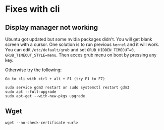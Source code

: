 # Fixes with cli

## Display manager not working
Ubuntu got updated but some nvidia packages didn't. You will get blank screen with a cursor. One solution is to run previous `kernel` and it will work. You can edit `/etc/default/grub` and set `GRUB_HIDDEN_TIMEOUT=0`, `GRUB_TIMEOUT_STYLE=menu`. Then acces grub menu on boot by pressing any key.

Otherwise try the following:

```shell
Go to cli with ctrl + alt + F1 (try F1 to F7)

sudo service gdm3 restart or sudo systemctl restart gdm3
sudo apt --full-upgrade
sudo apt-get --with-new-pkgs upgrade
```

## Wget
```shell
wget --no-check-certificate <url>
```
